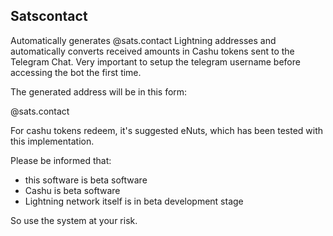## Satscontact

Automatically generates @sats.contact Lightning addresses and automatically converts received amounts in Cashu tokens sent to the Telegram Chat. Very important to setup the telegram username before accessing the bot the first time.

The generated address will be in this form:

<yourtelegramusername>@sats.contact

For cashu tokens redeem, it's suggested eNuts, which has been tested with this implementation.

Please be informed that:

- this software is beta software
- Cashu is beta software
- Lightning network itself is in beta development stage

So use the system at your risk.
